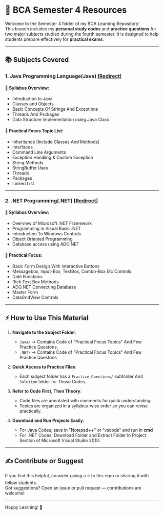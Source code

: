 # 📘 BCA Semester 4 Resources

Welcome to the Semester 4 folder of my BCA Learning Repository!  
This branch includes my **personal study codes** and **practice questions** for two major subjects studied during the fourth semester. It is designed to help students prepare effectively for **practical exams**.

---

## 📚 Subjects Covered

### 1. **Java Programming Language(Java)** [[Redirect]](https://github.com/itzneel05/bca-resources/blob/semester-4/403_Java_Programming_Language/!README-QuestionList-Index.md)
#### 📖 Syllabus Overview:
- Introduction to Java
- Classes and Objects
- Basic Concepts Of Strings And Exceptions
- Threads And Packages
- Data Structure Implementation using Java Class

#### 🧪 Practical Focus Topic List:
- Inheritance [Include Classes And Methods]
- Interfaces
- Command Line Arguments
- Exception Handling & Custom Exception
- String Methods
- StringBuffer Uses
- Threads
- Packages
- Linked List

---

### 2. **.NET Programming(.NET)** [[Redirect]]()
#### 📖 Syllabus Overview:
- Overview of Microsoft .NET Framework
- Programming in Visual Basic .NET
- Introduction To Windows Controls
- Object Oriented Programming
- Database access using ADO.NET

#### 🧪 Practical Focus:
- Basic Form Design With Interactive Buttons
- Messagebox, Input-Box, TextBox, Combo-Box Etc Controls
- Date Functions
- Rich Text Box Methods
- ADO.NET Connecting Database
- Master Form
- DataGridView Controls


---

## ⚡ How to Use This Material

1. **Navigate to the Subject Folder**:
   - `Java/` → Contains Code of "Practical Focus Topics" And Few Practice Questons.
   - `.NET/` → Contains Code of "Practical Focus Topics" And Few Practice Questons.

2. **Quick Access to Practice Files**:
   - Each subject folder has a `Practice_Questions/` subfolder And `Solution` folder for Those Codes.

3. **Refer to Code First, Then Theory**:
   - Code files are annotated with comments for quick understanding.
   - Topics are organized in a syllabus-wise order so you can revise practically.

4. **Download and Run Projects Easily**:
   - For Java Codes, save in "Notepad++" or "vscode" and run in **cmd**
   - For .NET Codes, Download Folder and Extract Folder In Project Section of Microsoft Visual Studio 2010. 

---

## ✍️ Contribute or Suggest

If you find this helpful, consider giving a ⭐ to this repo or sharing it with fellow students.  
Got suggestions? Open an issue or pull request — contributions are welcome!

---

Happy Learning! 🚀
